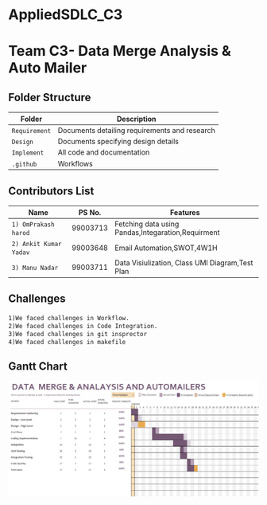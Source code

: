 # AppliedSDLC_C3
# Team C3- Data Merge Analysis & Auto Mailer 


## Folder Structure
Folder             | Description
-------------------| -----------------------------------------
`Requirement`      | Documents detailing requirements and research
`Design`           | Documents specifying design details
`Implement`        | All code and documentation
`.github`          | Workflows 

## Contributors List

Name                             |   PS No.  |    Features    |       
---------------------------------|-----------|----------------|
`1) OmPrakash harod`             | 99003713  | Fetching data using Pandas,Integaration,Requirment|    
`2) Ankit Kumar Yadav`           | 99003648  | Email Automation,SWOT,4W1H|  
`3) Manu Nadar     `             | 99003711  | Data Visiulization, Class UMl Diagram,Test Plan|        

## Challenges

    1)We faced challenges in Workflow.
    2)We faced challenges in Code Integration.
    3)We faced challenges in git insprector
    4)We faced challenges in makefile

<h2> Gantt Chart </h2>

![](https://github.com/99003713/AppliedSDLC_C3/blob/main/1_Requirements/Gantt_Chart.PNG)

